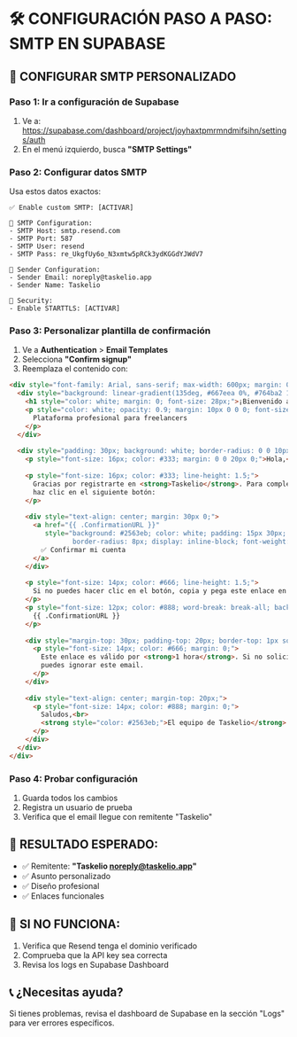 # 🛠️ CONFIGURACIÓN PASO A PASO: SMTP EN SUPABASE

## 📧 **CONFIGURAR SMTP PERSONALIZADO**

### **Paso 1: Ir a configuración de Supabase**
1. Ve a: https://supabase.com/dashboard/project/joyhaxtpmrmndmifsihn/settings/auth
2. En el menú izquierdo, busca **"SMTP Settings"**

### **Paso 2: Configurar datos SMTP**
Usa estos datos exactos:

```
✅ Enable custom SMTP: [ACTIVAR]

📧 SMTP Configuration:
- SMTP Host: smtp.resend.com
- SMTP Port: 587
- SMTP User: resend
- SMTP Pass: re_UkgfUy6o_N3xmtw5pRCk3ydKGGdYJWdV7

👤 Sender Configuration:
- Sender Email: noreply@taskelio.app
- Sender Name: Taskelio

🔐 Security:
- Enable STARTTLS: [ACTIVAR]
```

### **Paso 3: Personalizar plantilla de confirmación**
1. Ve a **Authentication** > **Email Templates**
2. Selecciona **"Confirm signup"**
3. Reemplaza el contenido con:

```html
<div style="font-family: Arial, sans-serif; max-width: 600px; margin: 0 auto; padding: 20px;">
  <div style="background: linear-gradient(135deg, #667eea 0%, #764ba2 100%); padding: 30px; border-radius: 10px; text-align: center;">
    <h1 style="color: white; margin: 0; font-size: 28px;">¡Bienvenido a Taskelio!</h1>
    <p style="color: white; opacity: 0.9; margin: 10px 0 0 0; font-size: 16px;">
      Plataforma profesional para freelancers
    </p>
  </div>
  
  <div style="padding: 30px; background: white; border-radius: 0 0 10px 10px; box-shadow: 0 4px 6px rgba(0,0,0,0.1);">
    <p style="font-size: 16px; color: #333; margin: 0 0 20px 0;">Hola,</p>
    
    <p style="font-size: 16px; color: #333; line-height: 1.5;">
      Gracias por registrarte en <strong>Taskelio</strong>. Para completar tu registro y activar tu cuenta, 
      haz clic en el siguiente botón:
    </p>
    
    <div style="text-align: center; margin: 30px 0;">
      <a href="{{ .ConfirmationURL }}" 
         style="background: #2563eb; color: white; padding: 15px 30px; text-decoration: none; 
                border-radius: 8px; display: inline-block; font-weight: bold; font-size: 16px;">
        ✅ Confirmar mi cuenta
      </a>
    </div>
    
    <p style="font-size: 14px; color: #666; line-height: 1.5;">
      Si no puedes hacer clic en el botón, copia y pega este enlace en tu navegador:
    </p>
    <p style="font-size: 12px; color: #888; word-break: break-all; background: #f5f5f5; padding: 10px; border-radius: 5px;">
      {{ .ConfirmationURL }}
    </p>
    
    <div style="margin-top: 30px; padding-top: 20px; border-top: 1px solid #eee;">
      <p style="font-size: 14px; color: #666; margin: 0;">
        Este enlace es válido por <strong>1 hora</strong>. Si no solicitaste esta cuenta, 
        puedes ignorar este email.
      </p>
    </div>
    
    <div style="text-align: center; margin-top: 20px;">
      <p style="font-size: 14px; color: #888; margin: 0;">
        Saludos,<br>
        <strong style="color: #2563eb;">El equipo de Taskelio</strong>
      </p>
    </div>
  </div>
</div>
```

### **Paso 4: Probar configuración**
1. Guarda todos los cambios
2. Registra un usuario de prueba
3. Verifica que el email llegue con remitente "Taskelio"

## 🎯 **RESULTADO ESPERADO:**
- ✅ Remitente: **"Taskelio <noreply@taskelio.app>"**
- ✅ Asunto personalizado
- ✅ Diseño profesional
- ✅ Enlaces funcionales

## 🚨 **SI NO FUNCIONA:**
1. Verifica que Resend tenga el dominio verificado
2. Comprueba que la API key sea correcta
3. Revisa los logs en Supabase Dashboard

## 📞 **¿Necesitas ayuda?**
Si tienes problemas, revisa el dashboard de Supabase en la sección "Logs" para ver errores específicos.